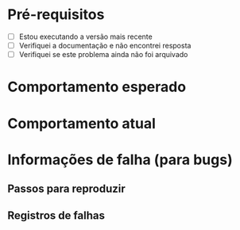 # Pré-requisitos

<!-- Responda às perguntas a seguir antes de enviar um problema. **VOCÊ PODE EXCLUIR A SEÇÃO DE PRÉ-REQUISITOS.** -->

- [ ] Estou executando a versão mais recente
- [ ] Verifiquei a documentação e não encontrei resposta
- [ ] Verifiquei se este problema ainda não foi arquivado

# Comportamento esperado

<!-- Por favor, descreva o comportamento que você está esperando -->

# Comportamento atual

<!-- Qual é o comportamento atual? -->

# Informações de falha (para bugs)

<!-- Por favor, ajude a fornecer informações sobre a falha se isso for um bug. Se não for um bug, remova o restante deste modelo. -->

## Passos para reproduzir

<!-- Forneça etapas detalhadas para reproduzir o problema. -->

<!-- 1. passo 1 -->
<!-- 2. passo 2 -->

## Registros de falhas

<!-- Inclua aqui quaisquer snippets ou arquivos de log relevantes. -->